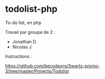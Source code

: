 # todolist-php
To-do list, en php

Travail par groupe de 2 :

* Jonathan D.
* Nicolas J.

Instructions :

https://github.com/becodeorg/Swartz-promo-3/tree/master/Projects/Todolist

